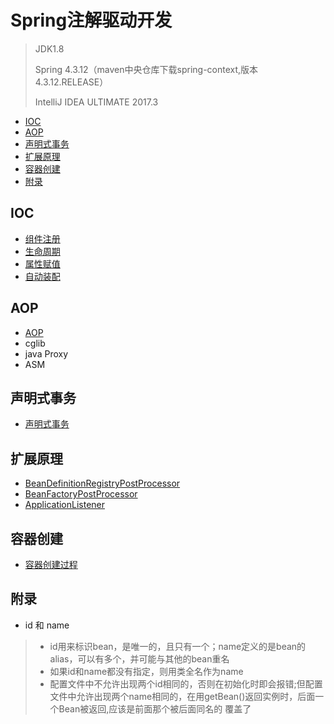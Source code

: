 # Spring注解驱动开发

> JDK1.8
>
> Spring 4.3.12（maven中央仓库下载spring-context,版本4.3.12.RELEASE）
>
> IntelliJ IDEA ULTIMATE 2017.3

  - [IOC](#IOC)
  - [AOP](#AOP)
  - [声明式事务](#声明式事务)
  - [扩展原理](#扩展原理)
  - [容器创建](#容器创建)
  - [附录](#附录)
  
## IOC
  * [组件注册](组件注册.md)
  * [生命周期](生命周期.md)
  * [属性赋值](属性赋值.md)
  * [自动装配](自动装配.md)

## AOP
  * [AOP](AOP.md)
  * cglib
  * java Proxy
  * ASM
## 声明式事务
  * [声明式事务](声明式事务.md)

## 扩展原理
  * [BeanDefinitionRegistryPostProcessor](BeanDefinitionRegistryPostProcessor.md)
  * [BeanFactoryPostProcessor](BeanFactoryPostProcessor.md)
  * [ApplicationListener](ApplicationListener.md)

## 容器创建
  * [容器创建过程](容器创建过程.md)

## 附录
  * id 和 name
  
> * id用来标识bean，是唯一的，且只有一个；name定义的是bean的alias，可以有多个，并可能与其他的bean重名
> * 如果id和name都没有指定，则用类全名作为name
> * 配置文件中不允许出现两个id相同的，否则在初始化时即会报错;但配置文件中允许出现两个name相同的，在用getBean()返回实例时，后面一个Bean被返回,应该是前面那个被后面同名的 覆盖了
  



